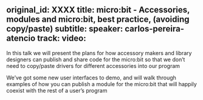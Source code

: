 original_id: XXXX
title: micro:bit - Accessories, modules and micro:bit, best practice, (avoiding copy/paste)
subtitle: 
speaker: carlos-pereira-atencio
track:
video:
---
In this talk we will present the plans for how accessory makers and library designers can publish and share code for the micro:bit so that we don’t need to copy/paste drivers for different accessories into our program

We’ve got some new user interfaces to demo, and will walk through examples of how you can publish a module for the micro:bit that will happily coexist with the rest of a user’s program